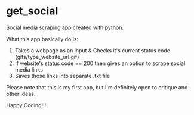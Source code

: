 # get_social

Social media scraping app created with python. 

What this app basically do is:

1. Takes a webpage as an input & Checks it's current status code
(gifs/type_website_url.gif)
3. If website's status code == 200 then gives an option to scrape social media links
4. Saves those links into separate .txt file

Please note that this is my first app, but I'm definitely open to critique and other ideas.

Happy Coding!!!
